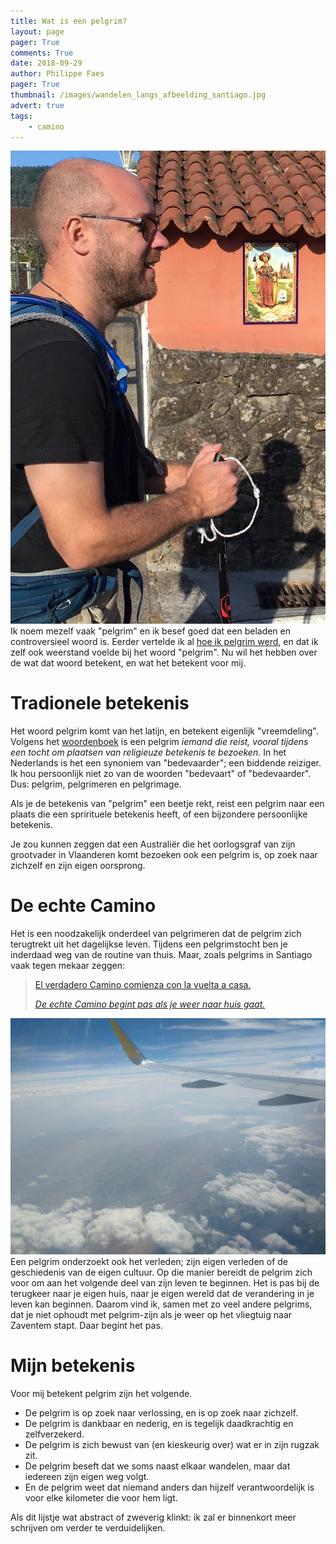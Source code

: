 ```yaml
---
title: Wat is een pelgrim?
layout: page
pager: True
comments: True
date: 2018-09-29
author: Philippe Faes
pager: True
thumbnail: /images/wandelen_langs_afbeelding_santiago.jpg
advert: true
tags:
    - camino
---
```


![Pelgrim](/images/wandelen_langs_afbeelding_santiago.jpg "Philippe wandelt langs een afbeelding van Sint Jacobus, Santiago.")
Ik noem mezelf vaak "pelgrim" en ik besef goed dat een beladen en controversieel woord is. Eerder vertelde ik al [hoe ik pelgrim werd](/c/pelgrim), en dat ik zelf ook weerstand voelde bij het woord "pelgrim". 
Nu wil het hebben over de wat dat woord betekent, en wat het betekent voor mij.

# Tradionele betekenis

Het woord pelgrim komt van het latijn, en betekent eigenlijk "vreemdeling". Volgens het [woordenboek](https://en.wiktionary.org/wiki/pilgrim) is een pelgrim *iemand die reist, vooral tijdens een tocht om plaatsen van religieuze betekenis te bezoeken.* 
In het Nederlands is het een synoniem van "bedevaarder"; een biddende reiziger. Ik hou persoonlijk niet zo van de woorden "bedevaart" of "bedevaarder". Dus: pelgrim, pelgrimeren en pelgrimage.

Als je de betekenis van "pelgrim" een beetje rekt, reist een pelgrim naar een plaats die een sprirituele betekenis heeft, of een bijzondere persoonlijke betekenis. 
 
Je zou kunnen zeggen dat een Australiër die het oorlogsgraf van zijn grootvader in Vlaanderen komt bezoeken ook een pelgrim is, op zoek naar zichzelf en zijn eigen oorsprong.


# De echte Camino

Het is een noodzakelijk onderdeel van pelgrimeren dat de pelgrim zich terugtrekt uit het dagelijkse leven. Tijdens een pelgrimstocht ben je inderdaad weg van de routine van thuis. Maar, zoals pelgrims in Santiago vaak tegen mekaar zeggen: 

> [El verdadero Camino comienza con la vuelta a casa.](/q/de_echte_camino.html)
> 
> [*De echte Camino begint pas als je weer naar huis gaat.*](/q/de_echte_camino.html) 

![Vliegtuig](/images/airplane.jpg "Naar huis vliegen vanaf Santiago de Compostela")
Een pelgrim onderzoekt ook het verleden; zijn eigen verleden of de geschiedenis van de eigen cultuur. Op die manier bereidt de pelgrim zich voor om aan het volgende deel van zijn leven te beginnen. Het is pas bij de terugkeer naar je eigen huis, naar je eigen wereld dat de verandering in je leven kan beginnen. Daarom vind ik, samen met zo veel andere pelgrims, dat je niet ophoudt met pelgrim-zijn als je weer op het vliegtuig naar Zaventem stapt. Daar begint het pas. 

# Mijn betekenis 

Voor mij betekent pelgrim zijn het volgende.

* De pelgrim is op zoek naar verlossing, en is op zoek naar zichzelf.
* De pelgrim is dankbaar en nederig, en is tegelijk daadkrachtig en zelfverzekerd.
* De pelgrim is zich bewust van (en kieskeurig over) wat er in zijn rugzak zit.
* De pelgrim beseft dat we soms naast elkaar wandelen, maar dat iedereen zijn eigen weg volgt.
* En de pelgrim weet dat niemand anders dan hijzelf verantwoordelijk is voor elke kilometer die voor hem ligt.

Als dit lijstje wat abstract of zweverig klinkt: ik zal er binnenkort meer schrijven om verder te verduidelijken.


